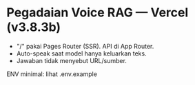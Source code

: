 
# Pegadaian Voice RAG — Vercel (v3.8.3b)
- "/" pakai Pages Router (SSR). API di App Router.
- Auto-speak saat model hanya keluarkan teks.
- Jawaban tidak menyebut URL/sumber.

ENV minimal: lihat .env.example
